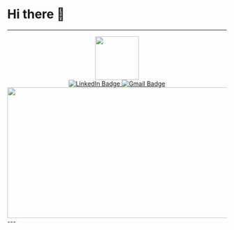 # Hi there 👋
---
<div id="header" align="center">
  <img src="https://media.giphy.com/media/YbXLZ6dymH758xSEbM/giphy.gif" width="100"/>
</div>
<div id="badges" align="center">
  <a href="https://www.linkedin.com/in/carlos-zep-ram" target="_blank">
    <img src="https://img.shields.io/badge/LinkedIn-blue?style=for-the-badge&logo=linkedin&logoColor=white" alt="LinkedIn Badge"/>
  </a>
  <a href="mailto:carlos.zepeda.654@gmail.com">
    <img src="https://img.shields.io/badge/Gmail-red?style=for-the-badge&logo=gmail&logoColor=white" alt="Gmail Badge"/>
  </a>
</div>

<!--
<div id="views" align="center">
<img src="https://komarev.com/ghpvc/?username=zeped418&style=flat-square&color=blue" alt=""/>
</div>-->

<div align="center">
  <img src="https://media.giphy.com/media/dWesBcTLavkZuG35MI/giphy.gif" width="600" height="300"/>
</div>
---

<!--
**zeped418/zeped418** is a ✨ _special_ ✨ repository because its `README.md` (this file) appears on your GitHub profile.

Here are some ideas to get you started:

- 🔭 I’m currently working on ...
- 🌱 I’m currently learning ...
- 👯 I’m looking to collaborate on ...
- 🤔 I’m looking for help with ...
- 💬 Ask me about ...
- 📫 How to reach me: ...
- 😄 Pronouns: ...
- ⚡ Fun fact: ...
-->
